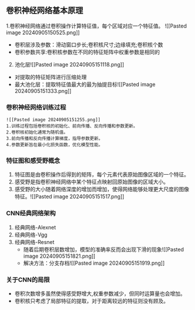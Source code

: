 ## 卷积神经网络基本原理
    
1.卷积神经网络通过卷积操作计算特征值，每个区域对应一个特征值。 
![[Pasted image 20240905150525.png]]
- 卷积层涉及参数：滑动窗口步长;卷积核尺寸;边缘填充;卷积核个数
- 卷积参数共享:卷积核参数在不同的特征矩阵中权重参数是相同的
2. 池化层![[Pasted image 20240905151118.png]]
- 对提取的特征矩阵进行压缩处理
- 最大池化层：提取特征值最大的最为抽提目标![[Pasted image 20240905151333.png]]
### 卷积神经网络训练过程
    ![[Pasted image 20240905151255.png]]
    1.训练过程包括卷积核的初始化、前向传播、反向传播和参数更新。 
    2.卷积核初始化通常为随机值。
    3.前向传播和反向传播计算梯度，指导参数更新。 
    4.参数更新旨在最小化损失函数，优化模型性能。
### 特征图和感受野概念
    
1. 特征图是由卷积操作后得到的矩阵，每个元素代表原始图像区域的一个特征。 
2. 感受野是指卷积神经网络中某个特征点映射回原始图像的区域大小。 
3. 感受野的大小随着网络深度的增加而增加，使得网络能够处理更大尺度的图像特征。![[Pasted image 20240905151517.png]]
    
### CNN经典网络架构
1. 经典网络-Alexnet
2. 经典网络-Vgg
3. 经典网络-Resnet
	- 随着后期卷积层数增加，模型的准确率反而会出现下滑的现象![[Pasted image 20240905151821.png]]
	- 解决方法：分支存档![[Pasted image 20240905151919.png]]

### 关于CNN的局限
- 卷积次数增多虽然使得感受野增大,权重参数减少，但同时运算量也会增加。
- 卷积核只考虑了局部特征的提取，对于距离较远的特征则没有顾及。
